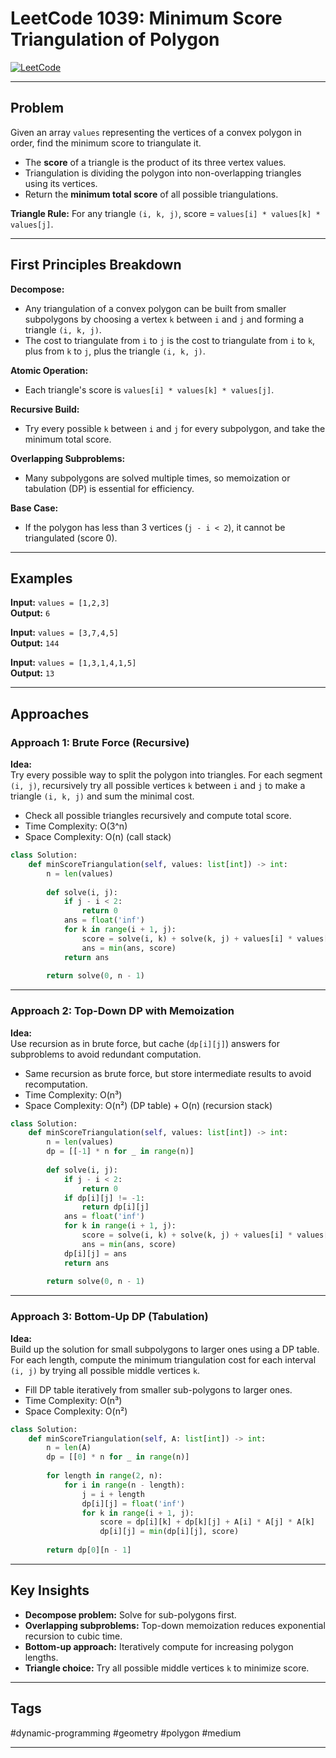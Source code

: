 # LeetCode 1039: Minimum Score Triangulation of Polygon

[![LeetCode](https://img.shields.io/badge/LeetCode-1039-blue)](https://leetcode.com/problems/minimum-score-triangulation-of-polygon/)

---

## Problem

Given an array `values` representing the vertices of a convex polygon in order, find the minimum score to triangulate it.  
- The **score** of a triangle is the product of its three vertex values.  
- Triangulation is dividing the polygon into non-overlapping triangles using its vertices.  
- Return the **minimum total score** of all possible triangulations.

**Triangle Rule:** For any triangle `(i, k, j)`, score = `values[i] * values[k] * values[j]`.

---

## First Principles Breakdown

**Decompose:**  
- Any triangulation of a convex polygon can be built from smaller subpolygons by choosing a vertex `k` between `i` and `j` and forming a triangle `(i, k, j)`.
- The cost to triangulate from `i` to `j` is the cost to triangulate from `i` to `k`, plus from `k` to `j`, plus the triangle `(i, k, j)`.

**Atomic Operation:**  
- Each triangle's score is `values[i] * values[k] * values[j]`.

**Recursive Build:**  
- Try every possible `k` between `i` and `j` for every subpolygon, and take the minimum total score.

**Overlapping Subproblems:**  
- Many subpolygons are solved multiple times, so memoization or tabulation (DP) is essential for efficiency.

**Base Case:**  
- If the polygon has less than 3 vertices (`j - i < 2`), it cannot be triangulated (score 0).

---

## Examples

**Input:** `values = [1,2,3]`  
**Output:** `6`

**Input:** `values = [3,7,4,5]`  
**Output:** `144`

**Input:** `values = [1,3,1,4,1,5]`  
**Output:** `13`

---

## Approaches

### Approach 1: Brute Force (Recursive)

**Idea:**  
Try every possible way to split the polygon into triangles. For each segment `(i, j)`, recursively try all possible vertices `k` between `i` and `j` to make a triangle `(i, k, j)` and sum the minimal cost.

- Check all possible triangles recursively and compute total score.
- Time Complexity: O(3^n)  
- Space Complexity: O(n) (call stack)

```python
class Solution:
    def minScoreTriangulation(self, values: list[int]) -> int:
        n = len(values)
        
        def solve(i, j):
            if j - i < 2:
                return 0
            ans = float('inf')
            for k in range(i + 1, j):
                score = solve(i, k) + solve(k, j) + values[i] * values[j] * values[k]
                ans = min(ans, score)
            return ans
        
        return solve(0, n - 1)
```

---

### Approach 2: Top-Down DP with Memoization

**Idea:**  
Use recursion as in brute force, but cache (`dp[i][j]`) answers for subproblems to avoid redundant computation.

- Same recursion as brute force, but store intermediate results to avoid recomputation.
- Time Complexity: O(n³)
- Space Complexity: O(n²) (DP table) + O(n) (recursion stack)

```python
class Solution:
    def minScoreTriangulation(self, values: list[int]) -> int:
        n = len(values)
        dp = [[-1] * n for _ in range(n)]
        
        def solve(i, j):
            if j - i < 2:
                return 0
            if dp[i][j] != -1:
                return dp[i][j]
            ans = float('inf')
            for k in range(i + 1, j):
                score = solve(i, k) + solve(k, j) + values[i] * values[j] * values[k]
                ans = min(ans, score)
            dp[i][j] = ans
            return ans
        
        return solve(0, n - 1)
```

---

### Approach 3: Bottom-Up DP (Tabulation)

**Idea:**  
Build up the solution for small subpolygons to larger ones using a DP table. For each length, compute the minimum triangulation cost for each interval `(i, j)` by trying all possible middle vertices `k`.

- Fill DP table iteratively from smaller sub-polygons to larger ones.
- Time Complexity: O(n³)
- Space Complexity: O(n²)

```python
class Solution:
    def minScoreTriangulation(self, A: list[int]) -> int:
        n = len(A)
        dp = [[0] * n for _ in range(n)]
        
        for length in range(2, n):
            for i in range(n - length):
                j = i + length
                dp[i][j] = float('inf')
                for k in range(i + 1, j):
                    score = dp[i][k] + dp[k][j] + A[i] * A[j] * A[k]
                    dp[i][j] = min(dp[i][j], score)
        
        return dp[0][n - 1]
```

---

## Key Insights

- **Decompose problem:** Solve for sub-polygons first.
- **Overlapping subproblems:** Top-down memoization reduces exponential recursion to cubic time.
- **Bottom-up approach:** Iteratively compute for increasing polygon lengths.
- **Triangle choice:** Try all possible middle vertices `k` to minimize score.

---

## Tags

#dynamic-programming #geometry #polygon #medium

---
